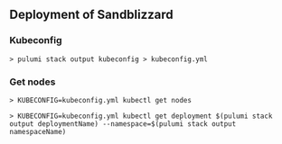 ## Deployment of Sandblizzard

### Kubeconfig

```
> pulumi stack output kubeconfig > kubeconfig.yml
```

### Get nodes

```
> KUBECONFIG=kubeconfig.yml kubectl get nodes
```

```
> KUBECONFIG=kubeconfig.yml kubectl get deployment $(pulumi stack output deploymentName) --namespace=$(pulumi stack output namespaceName)
```
